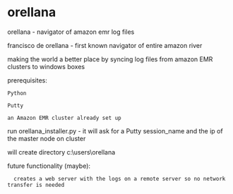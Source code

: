 # orellana
orellana - navigator of amazon emr log files

francisco de orellana - first known navigator of entire amazon river

making the world a better place by syncing log files from amazon EMR clusters to windows boxes

prerequisites:

    Python
  
    Putty

    an Amazon EMR cluster already set up
  
run orellana_installer.py - it will ask for a Putty session_name and the ip of the master node on cluster

will create directory c:\users\orellana

future functionality (maybe):

      creates a web server with the logs on a remote server so no network transfer is needed
  

